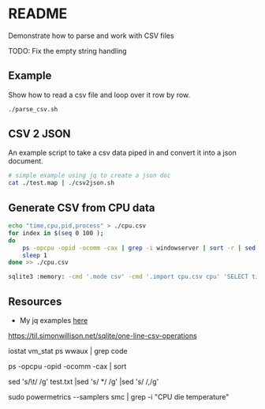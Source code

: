 # README

Demonstrate how to parse and work with CSV files

TODO: Fix the empty string handling

## Example

Show how to read a csv file and loop over it row by row.  

```sh
./parse_csv.sh
```

## CSV 2 JSON

An example script to take a csv data piped in and convert it into a json document.  

```sh
# simple example using jq to create a json doc
cat ./test.map | ./csv2json.sh       
```

## Generate CSV from CPU data

```sh
echo "time,cpu,pid,process" > ./cpu.csv
for index in $(seq 0 100 ); 
do
    ps -opcpu -opid -ocomm -cax | grep -i windowserver | sort -r | sed "s/^/$(date '+%H:%M:%S') /" | sed 's/\t/ /g' | sed 's/  */ /g' | sed 's/ /,/g'
    sleep 1
done >> ./cpu.csv

sqlite3 :memory: -cmd '.mode csv' -cmd '.import cpu.csv cpu' 'SELECT time, COUNT(*), AVG(cpu) FROM cpu '
```

## Resources

* My jq examples [here](../jq/README.md)

https://til.simonwillison.net/sqlite/one-line-csv-operations


iostat
vm_stat
ps wwaux | grep code 

ps  -opcpu -opid -ocomm -cax | sort

sed 's/\t/ /g' test.txt |sed 's/  */ /g' |sed 's/ /,/g'

sudo powermetrics --samplers smc | grep -i "CPU die temperature"

